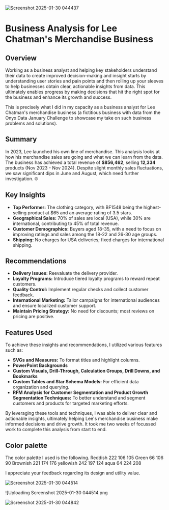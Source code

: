 

![Screenshot 2025-01-30 044437](https://github.com/user-attachments/assets/a55007db-b6a1-4a5d-b00c-3eb70fb6a75e)
# Business Analysis for Lee Chatman's Merchandise Business

## Overview

Working as a business analyst and helping key stakeholders understand their data to create improved decision-making and insight starts by understanding user stories and pain points and then rolling up your sleeves to help businesses obtain clear, actionable insights from data. This ultimately enables progress by making decisions that hit the right spot for the business and enhance its growth and success.

This is precisely what I did in my capacity as a business analyst for Lee Chatman's merchandise business (a fictitious business with data from the Onyx Data January Challenge to showcase my take on such business problems and solutions).

## Summary

In 2023, Lee launched his own line of merchandise. This analysis looks at how his merchandise sales are going and what we can learn from the data. The business has achieved a total revenue of **$856,462**, selling **12,334** products (Nov 2023 - Nov 2024). Despite slight monthly sales fluctuations, we saw significant dips in June and August, which need further investigation. 🌐

## Key Insights

- **Top Performer:** The clothing category, with BF1548 being the highest-selling product at $65 and an average rating of 3.5 stars.
- **Geographical Sales:** 70% of sales are local (USA), while 30% are international, contributing to 45% of total revenue.
- **Customer Demographics:** Buyers aged 18-35, with a need to focus on improving ratings and sales among the 18-22 and 26-30 age groups.
- **Shipping:** No charges for USA deliveries; fixed charges for international shipping.

## Recommendations

- **Delivery Issues:** Reevaluate the delivery provider.
- **Loyalty Programs:** Introduce tiered loyalty programs to reward repeat customers.
- **Quality Control:** Implement regular checks and collect customer feedback.
- **International Marketing:** Tailor campaigns for international audiences and ensure localized customer support.
- **Maintain Pricing Strategy:** No need for discounts; most reviews on pricing are positive.

## Features Used

To achieve these insights and recommendations, I utilized various features such as:

- **SVGs and Measures:** To format titles and highlight columns.
- **PowerPoint Backgrounds**
- **Custom Visuals, Drill-Through, Calculation Groups, Drill Downs, and Bookmarks**
- **Custom Tables and Star Schema Models:** For efficient data organization and querying.
- **RFM Analysis for Customer Segmentation and Product Growth Segmentation Techniques:** To better understand and segment customers and products for targeted marketing efforts.

By leveraging these tools and techniques, I was able to deliver clear and actionable insights, ultimately helping Lee's merchandise business make informed decisions and drive growth. It took me two weeks of focussed work to complete this analysis from start to end.


## Color palette

The color palette I used is the following. Reddish 222 106 105 Green 66 106 90 Brownish 221 174 176 yellowish 242 197 124 aqua 64 224 208 


I appreciate your feedback regarding its design and utility value.

![Screenshot 2025-01-30 044514](https://github.com/user-attachments/assets/91e34bfa-bf35-4fae-a527-f7eedbee9eff)

![Uploading Screenshot 2025-01-30 044514.png

![Screenshot 2025-01-30 044842](https://github.com/user-attachments/assets/4982f019-fe41-437c-94d5-1e08b4ca7e1b)
